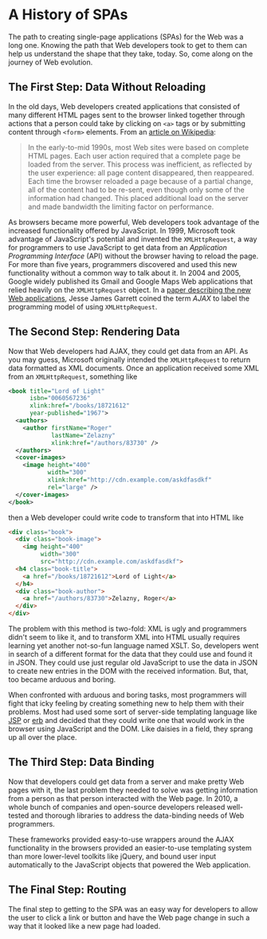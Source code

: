 # A History of SPAs

The path to creating single-page applications (SPAs)
for the Web was a long one. Knowing the path that Web
developers took to get to them can help us understand
the shape that they take, today. So, come along on the
journey of Web evolution.

## The First Step: Data Without Reloading

In the old days, Web developers created applications
that consisted of many different HTML pages sent to the
browser linked together through actions that a person
could take by clicking on `<a>` tags or by submitting
content through `<form>` elements. From an [article on
Wikipedia](https://en.wikipedia.org/wiki/Ajax_(programming)):

> In the early-to-mid 1990s, most Web sites were based
> on complete HTML pages. Each user action required
> that a complete page be loaded from the server. This
> process was inefficient, as reflected by the user
> experience: all page content disappeared, then
> reappeared. Each time the browser reloaded a page
> because of a partial change, all of the content had
> to be re-sent, even though only some of the
> information had changed. This placed additional load
> on the server and made bandwidth the limiting factor
> on performance.

As browsers became more powerful, Web developers took
advantage of the increased functionality offered by
JavaScript. In 1999, Microsoft took advantage of
JavaScript's potential and invented the `XMLHttpRequest`,
a way for programmers to use JavaScript to get data from
an *Application Programming Interface* (API) without the
browser having to reload the page. For more than five
years, programmers discovered and used this new
functionality without a common way to talk about it. In
2004 and 2005, Google widely published its Gmail and
Google Maps Web applications that relied heavily on the
`XMLHttpRequest` object. In a [paper describing the new
Web
applications](https://web.archive.org/web/20080702075113/http://www.adaptivepath.com/ideas/essays/archives/000385.php),
Jesse James Garrett coined the term *AJAX* to label the
programming model of using `XMLHttpRequest`.

## The Second Step: Rendering Data

Now that Web developers had AJAX, they could get data
from an API. As you may guess, Microsoft originally
intended the `XMLHttpRequest` to return data formatted
as XML documents. Once an application received some XML
from an `XMLHttpRequest`, something like

```xml
<book title="Lord of Light"
      isbn="0060567236"
      xlink:href="/books/18721612"
      year-published="1967">
  <authors>
    <author firstName="Roger"
            lastName="Zelazny"
            xlink:href="/authors/83730" />
  </authors>
  <cover-images>
    <image height="400"
           width="300"
           xlink:href="http://cdn.example.com/askdfasdkf"
           rel="large" />
  </cover-images>
</book>
```

then a Web developer could write code to transform that
into HTML like

```html
<div class="book">
  <div class="book-image">
    <img height="400"
         width="300"
         src="http://cdn.example.com/askdfasdkf">
  <h4 class="book-title">
    <a href="/books/18721612">Lord of Light</a>
  </h4>
  <div class="book-author">
    <a href="/authors/83730">Zelazny, Roger</a>
  </div>
</div>
```

The problem with this method is two-fold: XML is ugly and
programmers didn't seem to like it, and to transform XML
into HTML usually requires learning yet another not-so-fun
language named XSLT. So, developers went in search of a
different format for the data that they could use and
found it in JSON. They could use just regular old
JavaScript to use the data in JSON to create new entries
in the DOM with the received information. But, that, too
became arduous and boring.

When confronted with arduous and boring tasks, most
programmers will fight that icky feeling by creating
something new to help them with their problems. Most
had used some sort of server-side templating language
like
[JSP](https://en.wikipedia.org/wiki/JavaServer_Pages) or
[erb](https://en.wikipedia.org/wiki/ERuby) and decided
that they could write one that would work in the
browser using JavaScript and the DOM. Like daisies in
a field, they sprang up all over the place.

## The Third Step: Data Binding

Now that developers could get data from a server and
make pretty Web pages with it, the last problem they
needed to solve was getting information from a person
as that person interacted with the Web page. In 2010,
a whole bunch of companies and open-source developers
released well-tested and thorough libraries to address
the data-binding needs of Web programmers.

These frameworks provided easy-to-use wrappers around
the AJAX functionality in the browsers provided an
easier-to-use templating system than more lower-level
toolkits like jQuery, and bound user input
automatically to the JavaScript objects that powered
the Web application.


## The Final Step: Routing

The final step to getting to the SPA was an easy way
for developers to allow the user to click a link or
button and have the Web page change in such a way that
it looked like a new page had loaded.